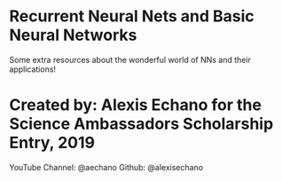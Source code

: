 # Recurrent Neural Nets and Basic Neural Networks
Some extra resources about the wonderful world of NNs and their applications!

# Created by: Alexis Echano for the Science Ambassadors Scholarship Entry, 2019
YouTube Channel: @aechano
Github: @alexisechano
